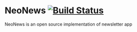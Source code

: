 # NeoNews [![Build Status](https://travis-ci.org/Le0nX/NeoNews.svg?branch=master)](https://travis-ci.org/Le0nX/NeoNews)
NeoNews is an open source implementation of newsletter app
